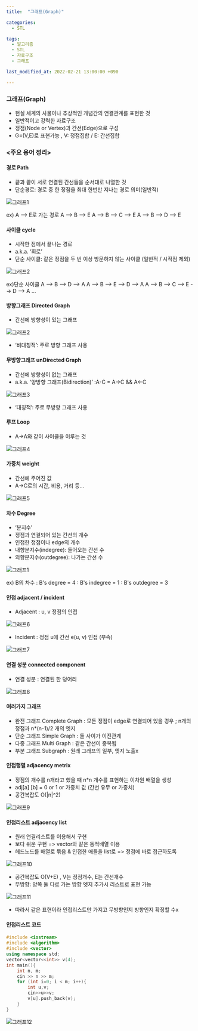 ```yaml
---
title:  "그래프(Graph)"

categories:
  - STL

tags:
  - 알고리즘
  - STL
  - 자료구조
  - 그래프

last_modified_at: 2022-02-21 13:00:00 +090

---
```


### 그래프(Graph)

- 현실 세계의 사물이나 추상적인 개념간의 연결관계를 표현한 것
- 일반적이고 강력한 자료구조
- 정점(Node or Vertex)과 간선(Edge)으로 구성
- G=(V,E)로 표현가능 , V: 정점집합 / E: 간선집합

### <주요 용어 정리>

#### 경로 Path

- 끝과 끝이 서로 연결된 간선들을 순서대로 나열한 것
- 단순경로: 경로 중 한 정점을 최대 한번만 지나는 경로 의미(일반적)

![그래프1](/images/2022-02-21-Graph/그래프1.PNG)

ex) A --> E로 가는 경로
      A --> B --> E
      A --> B --> C --> E
      A --> B --> D --> E

#### 사이클 cycle

- 시작한 점에서 끝나는 경로
- a.k.a. ‘회로’
- 단순 사이클: 같은 정점을 두 번 이상 방문하지 않는 사이클 (일반적 / 시작점 제외)

![그래프2](/images/2022-02-21-Graph/그래프2.PNG)

ex)단순 사이클
     A --> B --> D --> A
	 A --> B --> E --> D --> A
     A --> B --> C --> E --> D --> A
     ... 

#### 방향그래프 Directed Graph

- 간선에 방향성이 있는 그래프

![그래프2](/images/2022-02-21-Graph/그래프2.PNG)

- ‘비대칭적’: 주로 방향 그래프 사용

#### 무방향그래프 unDirected Graph

- 간선에 방향성이 없는 그래프
- a.k.a. ‘양방향 그래프(Bidirection)’
   :A-C = A->C && A<-C

![그래프3](/images/2022-02-21-Graph/그래프3.PNG)

- ‘대칭적’: 주로 무방향 그래프 사용

#### 루프 Loop

- A->A와 같이 사이클을 이루는 것

![그래프4](/images/2022-02-21-Graph/그래프4.PNG)

#### 가중치 weight

- 간선에 주어진 값
- A->C로의 시간, 비용, 거리 등…

![그래프5](/images/2022-02-21-Graph/그래프5.PNG)

#### 차수 Degree

- ‘분지수’
- 정점과 연결되어 있는 간선의 개수
- 인접한 정점이나 edge의 개수
- 내향분지수(indegree): 들어오는 간선 수
- 외향분지수(outdegree): 나가는 간선 수

![그래프1](/images/2022-02-21-Graph/그래프1.PNG)

ex) B의 차수
      : B's degree = 4
      : B's indegree = 1
      : B's outdegree = 3



#### 인접 adjacent / incident

- Adjacent
   : u, v 정점의 인접

![그래프6](/images/2022-02-21-Graph/그래프6.PNG)

- Incident
   : 정점 u에 간선 e(u, v) 인접 (부속)

![그래프7](/images/2022-02-21-Graph/그래프7.PNG)

#### 연결 성분 connected component

- 연결 성분
   : 연결된 한 덩어리

![그래프8](/images/2022-02-21-Graph/그래프8.PNG)

#### 여러가지 그래프

- 완전 그래프 Complete Graph
   : 모든 정점이 edge로 연결되어 있을 경우
   ; n개의 정점과 n*(n-1)/2 개의 엣지
- 단순 그래프 Simple Graph
   : 둘 사이가 이진관계
- 다중 그래프 Multi Graph
   : 같은 간선이 중복됨
- 부분 그래프 Subgraph
   : 원래 그래프의 일부, 엣지 노출x

#### 인접행렬 adjacency metrix

- 정점의 개수를 n개라고 했을 때
   n*n 개수를 표현하는 이차원 배열을 생성
- adj[a] [b] = 0 or 1 or 가중치 값 (간선 유무 or 가중치)
- 공간복잡도 O(|n|^2)

![그래프9](/images/2022-02-21-Graph/그래프9.PNG)

#### 인접리스트 adjacency list

- 원래 연결리스트를 이용해서 구현
- 보다 쉬운 구현 => vector와 같은 동적배열 이용
- 헤드노드를 배열로 묶음 & 인접한 애들을 list로
   => 정점에 바로 접근하도록

![그래프10](/images/2022-02-21-Graph/그래프10.PNG)

- 공간복잡도 O(V+E) , V는 정점개수, E는 간선개수
- 무방향: 양쪽 둘 다로 가는 방향 엣지 추가시 리스트로 표현 가능

![그래프11](/images/2022-02-21-Graph/그래프11.PNG)

- 따라서 같은 표현이라 인접리스트만 가지고 무방향인지 방향인지 확정할 수x

#### 인접리스트 코드

```c++
#include <iostream>
#include <algorithm>
#include <vector>
using namespace std;
vector<vector<<int>> v(4);
int main(){
	int n, m;
	cin >> n >> m;
	for (int i=0; i < m; i++){
		int u,v;
		cin>>u>>v;
		v[u].push_back(v);
	}
}
```

![그래프12](/images/2022-02-21-Graph/그래프12.PNG)